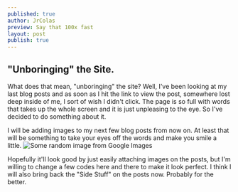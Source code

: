 ```yaml
---
published: true
author: JrColas
preview: Say that 100x fast
layout: post
publish: true
---
```



## "Unboringing" the Site.

What does that mean, "unboringing" the site? Well, I've been looking at my last blog posts and as soon as I hit the link to view the post, somewhere lost deep inside of me, I sort of wish I didn't click. The page is so full with words that takes up the whole screen and it is just unpleasing to the eye. So I've decided to do something about it. 

I will be adding images to my next few blog posts from now on. At least that will be something to take your eyes off the words and make you smile a little. 
![Some random image from Google Images]({{site.baseurl}}/imamges/yt.png)



Hopefully it'll look good by just easily attaching images on the posts, but I'm willing to change a few codes here and there to make it look perfect. I think I will also bring back the "Side Stuff" on the posts now. Probably for the better.
